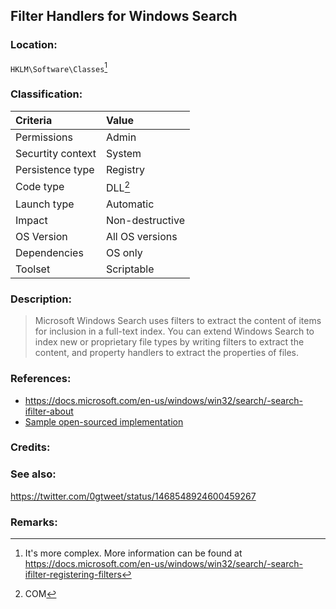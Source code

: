 ## Filter Handlers for Windows Search <!-- general "title" of the persistence. Good to be unique. -->
<!-- separate sections by two empty lines -->
<!-- do not remove empty sections  -->

### Location: <!-- where to find it -->
`HKLM\Software\Classes`[^1]


### Classification: <!-- see "how it works" document. Empty lime must go next. -->

|Criteria|Value|
|:---|:---|
|Permissions|Admin|
|Securtity context|System|
|Persistence type|Registry|
|Code type|DLL[^2]|
|Launch type|Automatic|
|Impact|Non-destructive|
|OS Version|All OS versions|
|Dependencies|OS only|
|Toolset|Scriptable|


### Description:<!-- add two EOLs or two spaces at the end of line to create a line break -->

> Microsoft Windows Search uses filters to extract the content of items for inclusion in a full-text index. You can extend Windows Search to index new or proprietary file types by writing filters to extract the content, and property handlers to extract the properties of files.
 

### References: <!-- use <...> or [abc](https://...) syntax. Prepend with "- " when more than one -->
- <https://docs.microsoft.com/en-us/windows/win32/search/-search-ifilter-about>
- [Sample open-sourced implementation](https://github.com/gtworek/PSBits/tree/master/IFilter)


### Credits: <!-- use [abc](https://...) syntax. Prepend with "- " when more than one. -->


### See also: <!-- if refering to the same repo, use [Name](file.html) syntax. Yes, it's .html, to make it work in github pages -->
<https://twitter.com/0gtweet/status/1468548924600459267>

### Remarks: <!-- see the usage in the "classification" section. Use only 1:1 references i.e. not refering to the same footnote from two different places -->
[^1]: It's more complex. More information can be found at <https://docs.microsoft.com/en-us/windows/win32/search/-search-ifilter-registering-filters>
[^2]: COM
